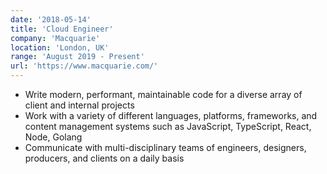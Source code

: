 ```yaml
---
date: '2018-05-14'
title: 'Cloud Engineer'
company: 'Macquarie'
location: 'London, UK'
range: 'August 2019 - Present'
url: 'https://www.macquarie.com/'
---
```


- Write modern, performant, maintainable code for a diverse array of client and internal projects
- Work with a variety of different languages, platforms, frameworks, and content management systems such as JavaScript, TypeScript, React, Node, Golang
- Communicate with multi-disciplinary teams of engineers, designers, producers, and clients on a daily basis
